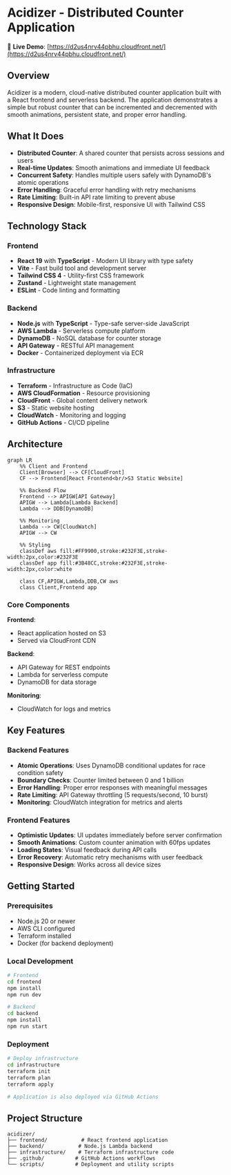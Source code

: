 # Acidizer - Distributed Counter Application

🚀 **Live Demo**: [https://d2us4nrv44pbhu.cloudfront.net/](https://d2us4nrv44pbhu.cloudfront.net/)

## Overview

Acidizer is a modern, cloud-native distributed counter application built with a React frontend and serverless backend. The application demonstrates a simple but robust counter that can be incremented and decremented with smooth animations, persistent state, and proper error handling.

## What It Does

- **Distributed Counter**: A shared counter that persists across sessions and users
- **Real-time Updates**: Smooth animations and immediate UI feedback
- **Concurrent Safety**: Handles multiple users safely with DynamoDB's atomic operations
- **Error Handling**: Graceful error handling with retry mechanisms
- **Rate Limiting**: Built-in API rate limiting to prevent abuse
- **Responsive Design**: Mobile-first, responsive UI with Tailwind CSS

## Technology Stack

### Frontend
- **React 19** with **TypeScript** - Modern UI library with type safety
- **Vite** - Fast build tool and development server
- **Tailwind CSS 4** - Utility-first CSS framework
- **Zustand** - Lightweight state management
- **ESLint** - Code linting and formatting

### Backend
- **Node.js** with **TypeScript** - Type-safe server-side JavaScript
- **AWS Lambda** - Serverless compute platform
- **DynamoDB** - NoSQL database for counter storage
- **API Gateway** - RESTful API management
- **Docker** - Containerized deployment via ECR

### Infrastructure
- **Terraform** - Infrastructure as Code (IaC)
- **AWS CloudFormation** - Resource provisioning
- **CloudFront** - Global content delivery network
- **S3** - Static website hosting
- **CloudWatch** - Monitoring and logging
- **GitHub Actions** - CI/CD pipeline

## Architecture

```mermaid
graph LR
    %% Client and Frontend
    Client[Browser] --> CF[CloudFront]
    CF --> Frontend[React Frontend<br/>S3 Static Website]
    
    %% Backend Flow
    Frontend --> APIGW[API Gateway]
    APIGW --> Lambda[Lambda Backend]
    Lambda --> DDB[DynamoDB]
    
    %% Monitoring
    Lambda --> CW[CloudWatch]
    APIGW --> CW
    
    %% Styling
    classDef aws fill:#FF9900,stroke:#232F3E,stroke-width:2px,color:#232F3E
    classDef app fill:#3B48CC,stroke:#232F3E,stroke-width:2px,color:white
    
    class CF,APIGW,Lambda,DDB,CW aws
    class Client,Frontend app
```

### Core Components

**Frontend**:
- React application hosted on S3
- Served via CloudFront CDN

**Backend**:
- API Gateway for REST endpoints
- Lambda for serverless compute
- DynamoDB for data storage

**Monitoring**:
- CloudWatch for logs and metrics

## Key Features

### Backend Features
- **Atomic Operations**: Uses DynamoDB conditional updates for race condition safety
- **Boundary Checks**: Counter limited between 0 and 1 billion
- **Error Handling**: Proper error responses with meaningful messages
- **Rate Limiting**: API Gateway throttling (5 requests/second, 10 burst)
- **Monitoring**: CloudWatch integration for metrics and alerts

### Frontend Features
- **Optimistic Updates**: UI updates immediately before server confirmation
- **Smooth Animations**: Custom counter animation with 60fps updates
- **Loading States**: Visual feedback during API calls
- **Error Recovery**: Automatic retry mechanisms with user feedback
- **Responsive Design**: Works across all device sizes

## Getting Started

### Prerequisites
- Node.js 20 or newer
- AWS CLI configured
- Terraform installed
- Docker (for backend deployment)

### Local Development
```bash
# Frontend
cd frontend
npm install
npm run dev

# Backend
cd backend
npm install
npm run start
```

### Deployment
```bash
# Deploy infrastructure
cd infrastructure
terraform init
terraform plan
terraform apply

# Application is also deployed via GitHub Actions
```

## Project Structure
```
acidizer/
├── frontend/           # React frontend application
├── backend/           # Node.js Lambda backend
├── infrastructure/    # Terraform infrastructure code
├── .github/          # GitHub Actions workflows
└── scripts/          # Deployment and utility scripts
```